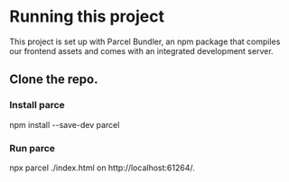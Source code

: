 # Running this project
This project is set up with Parcel Bundler, an npm package that compiles our frontend assets and comes with an integrated development server.

## Clone the repo.
### Install parce
npm install --save-dev parcel 
### Run parce
npx parcel ./index.html on http://localhost:61264/.